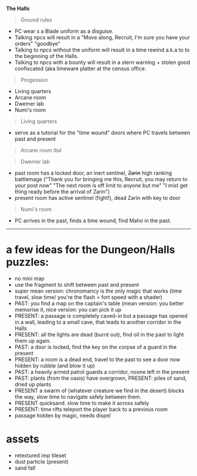**The Halls**
> Ground rules
- PC wear s a Blade uniform as a disguise.
- Talking npcs will result in a "Move along, Recruit, I'm sure you have your orders" "goodbye"
- Talking to npcs without the uniform will result in a time rewind a.k.a to to the beginning of the Halls.
- Talking to npcs with a bounty will result in a stern warning + stolen good confiscated (aka limeware platter at the census office.

> Progession
- Living quarters
- Arcane room
- Dwemer lab
- Numi's room

> Living quarters
- serve as a tutorial for the "time wound" doors where PC travels between past and present

> Arcane room
tbd

> Dwemer lab
- past room has a locked door, an inert sentinel, ~~Zarin~~ high ranking battlemage ("Thank you for bringing me this, Recruit, you may return to your post now" "The next room is off limit to anyone but me" "I mist get thing ready before the arrival of Zarin")
- present room has active sentinel (fight!), dead Zarin with key to door

> Numi's room
- PC arrives in the past, finds a time wound, find Maho in the past.


-------------------------

# a few ideas for the Dungeon/Halls puzzles:
- no mini map
- use the fragment to shift between past and present
- super mean version: chronomancy is the only magic that works (time travel, slow time/ you're the flash = fort speed with a shader)
- PAST: you find a map on the captain's table (mean version: you better memorise it, nice version: you can pick it up
- PRESENT: a passage is completely caved-in but a passage has opened in a wall, leading to a small cave, that leads to another corridor in the Halls
- PRESENT: all the lights are dead (burnt out), find oil in the past to light them up again.
- PAST: a door is locked, find the key on the corpse of a guard in the present
- PRESENT: a room is a dead end, travel to the past to see a door now hidden by rubble (and blow it up)
- PAST: a heavily armed patrol guards a corridor, noone left in the present
- PAST: plants (from the oasis) have overgrown, PRESENT: piles of sand, dried up plants
- PRESENT a swarm of (whatever creature we find in the desert) blocks the way, slow time to navigate safely between them.
- PRESENT quicksand. slow time to make it across safely 
- PRESENT: time rifts teleport the player back to a previous room
- passage hidden by magic, needs dispel

# assets
- retextured imp tileset
- dust particle (present)
- sand fall